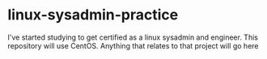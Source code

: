 # linux-sysadmin-practice
I've started studying to get certified as a linux sysadmin and engineer. This repository will use CentOS. Anything that relates to that project will go here
